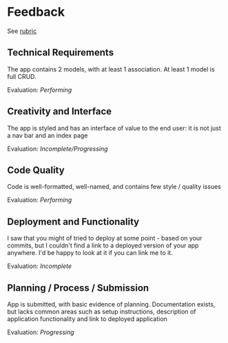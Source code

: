 # Feedback

See [rubric](https://github.com/ga-wdi-exercises/project2/blob/master/evaluation.md)

## Technical Requirements

The app contains 2 models, with at least 1 association. At least 1 model is full CRUD.

Evaluation: *Performing*

## Creativity and Interface

The app is styled and has an interface of value to the end user: it is not just a nav bar and an index page

Evaluation: *Incomplete/Progressing*

## Code Quality

Code is well-formatted, well-named, and contains few style / quality issues

Evaluation: *Performing*

## Deployment and Functionality

I saw that you might of tried to deploy at some point - based on your commits, but I couldn't find a link to a deployed version of your app anywhere. I'd be happy to look at it if you can link me to it.

Evaluation: *Incomplete*

## Planning / Process / Submission

App is submitted, with basic evidence of planning. Documentation exists, but lacks common areas such as setup instructions, description of application functionality and link to deployed application

Evaluation: *Progressing*

